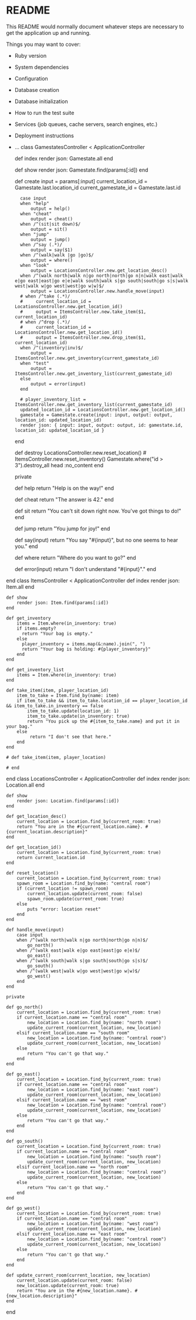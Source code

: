 # README

This README would normally document whatever steps are necessary to get the
application up and running.

Things you may want to cover:

* Ruby version

* System dependencies

* Configuration

* Database creation

* Database initialization

* How to run the test suite

* Services (job queues, cache servers, search engines, etc.)

* Deployment instructions

* ...
class GamestatesController < ApplicationController

    def index
        render json: Gamestate.all
    end

    def show
        render json: Gamestate.find(params[:id])
    end

    def create
        input = params[:input]
        current_location_id = Gamestate.last.location_id
        current_gamestate_id = Gamestate.last.id

        case input
        when "help"
            output = help()
        when "cheat"
            output = cheat()
        when /^(sit|sit down)$/
            output = sit()
        when "jump"
            output = jump()
        when /^say (.*)/
            output = say($1)
        when /^(walk|walk |go |go)$/
            output = where()
        when "look"
            output = LocationsController.new.get_location_desc()
        when /^(walk north|walk n|go north|north|go n|n|walk east|walk e|go east|east|go e|e|walk south|walk s|go south|south|go s|s|walk west|walk w|go west|west|go w|w)$/
            output = LocationsController.new.handle_move(input)
        # when /^take (.*)/
        #     current_location_id = LocationsController.new.get_location_id()
        #     output = ItemsController.new.take_item($1, current_location_id)
        # when /^drop (.*)/
        #     current_location_id = LocationsController.new.get_location_id()
        #     output = ItemsController.new.drop_item($1, current_location_id)
        when /^(inventory|inv)$/
            output = ItemsController.new.get_inventory(current_gamestate_id)
        when "test"
            output = ItemsController.new.get_inventory_list(current_gamestate_id)
        else
            output = error(input)
        end
        
        # player_inventory_list = ItemsController.new.get_inventory_list(current_gamestate_id)
        updated_location_id = LocationsController.new.get_location_id()
        gamestate = Gamestate.create(input: input, output: output, location_id: updated_location_id)
        render json: { input: input, output: output, id: gamestate.id, location_id: updated_location_id }
    end

    def destroy
        LocationsController.new.reset_location()
        # ItemsController.new.reset_inventory()
        Gamestate.where("id > 3").destroy_all
        head :no_content
    end

    private

    def help
        return "Help is on the way!"
    end

    def cheat
        return "The answer is 42."
    end

    def sit 
        return "You can't sit down right now. You've got things to do!"
    end

    def jump
        return "You jump for joy!"
    end

    def say(input) 
        return "You say \"#{input}\", but no one seems to hear you."
    end

    def where 
        return "Where do you want to go?"
    end

    def error(input) 
        return "I don't understand \"#{input}\"."
    end

end
class ItemsController < ApplicationController
    def index
        render json: Item.all
    end

    def show
        render json: Item.find(params[:id])
    end

    def get_inventory
        items = Item.where(in_inventory: true)
        if items.empty?
          return "Your bag is empty."
        else
          player_inventory = items.map(&:name).join(", ")
          return "Your bag is holding: #{player_inventory}"
        end
    end

    def get_inventory_list 
        items = Item.where(in_inventory: true)
    end

    def take_item(item, player_location_id) 
        item_to_take = Item.find_by(name: item)
        if item_to_take && item_to_take.location_id == player_location_id && item_to_take.in_inventory == false 
            item_to_take.update(location_id: 1)
            item_to_take.update(in_inventory: true)
            return "You pick up the #{item_to_take.name} and put it in your bag."
        else
             return "I don't see that here."
        end 
    end

    # def take_item(item, player_location) 

    # end

end
class LocationsController < ApplicationController
    def index
        render json: Location.all
    end

    def show
        render json: Location.find(params[:id])
    end

    def get_location_desc()
        current_location = Location.find_by(current_room: true)
        return "You are in the #{current_location.name}. #{current_location.description}"
    end

    def get_location_id()
        current_location = Location.find_by(current_room: true)
        return current_location.id
    end

    def reset_location()
        current_location = Location.find_by(current_room: true)
        spawn_room = Location.find_by(name: "central room")
        if (current_location != spawn_room)
            current_location.update(current_room: false)
            spawn_room.update(current_room: true)
        else
            puts "error: location reset"
        end
    end

    def handle_move(input)
        case input
        when /^(walk north|walk n|go north|north|go n|n)$/
            go_north()
        when /^(walk east|walk e|go east|east|go e|e)$/
            go_east()
        when /^(walk south|walk s|go south|south|go s|s)$/
            go_south()
        when /^(walk west|walk w|go west|west|go w|w)$/
            go_west()
        end
    end

    private

    def go_north()
        current_location = Location.find_by(current_room: true)
        if current_location.name == "central room"
            new_location = Location.find_by(name: "north room")
            update_current_room(current_location, new_location)
        elsif current_location.name == "south room"
            new_location = Location.find_by(name: "central room")
            update_current_room(current_location, new_location)
        else
            return "You can't go that way."
        end
    end

    def go_east()
        current_location = Location.find_by(current_room: true)
        if current_location.name == "central room"
            new_location = Location.find_by(name: "east room")
            update_current_room(current_location, new_location)
        elsif current_location.name == "west room"
            new_location = Location.find_by(name: "central room")
            update_current_room(current_location, new_location)
        else
            return "You can't go that way."
        end
    end

    def go_south()
        current_location = Location.find_by(current_room: true)
        if current_location.name == "central room"
            new_location = Location.find_by(name: "south room")
            update_current_room(current_location, new_location)
        elsif current_location.name == "north room"
            new_location = Location.find_by(name: "central room")
            update_current_room(current_location, new_location)
        else
            return "You can't go that way."
        end
    end

    def go_west()
        current_location = Location.find_by(current_room: true)
        if current_location.name == "central room"
            new_location = Location.find_by(name: "west room")
            update_current_room(current_location, new_location)
        elsif current_location.name == "east room"
            new_location = Location.find_by(name: "central room")
            update_current_room(current_location, new_location)
        else
            return "You can't go that way."
        end
    end

    def update_current_room(current_location, new_location)
        current_location.update(current_room: false)
        new_location.update(current_room: true)
        return "You are in the #{new_location.name}. #{new_location.description}"
    end
end
